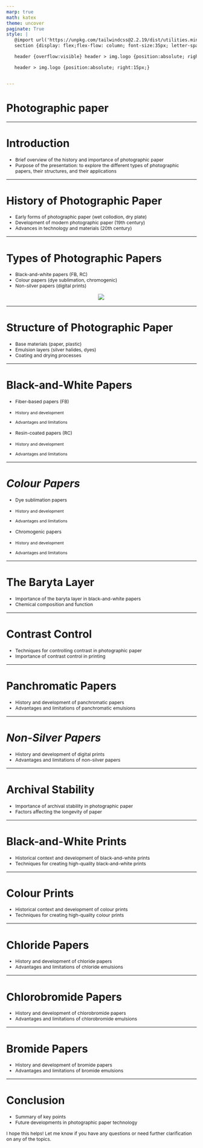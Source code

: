 ```yaml
---
marp: true
math: katex
theme: uncover
paginate: True
style: |
   @import url('https://unpkg.com/tailwindcss@2.2.19/dist/utilities.min.css');
   section {display: flex;flex-flow: column; font-size:35px; letter-spacing:1.4px;}

   header {overflow:visible} header > img.logo {position:absolute; right:15px;}

   header > img.logo {position:absolute; right:15px;}


---
```

<!-- backgroundColor: white -->
<!-- _class: lead -->

 # Photographic paper

---
<style scoped>p,li {font-size:0.92em}</style>

 # Introduction
- Brief overview of the history and importance of photographic paper
- Purpose of the presentation: to explore the different types of photographic papers, their structures, and their applications


---
<style scoped>p,li {font-size:0.88em}</style>

 # **History of Photographic Paper**
- Early forms of photographic paper (wet collodion, dry plate)
- Development of modern photographic paper (19th century)
- Advances in technology and materials (20th century)


---
<style scoped>p,li {font-size:0.84em}</style>

 # Types of Photographic Papers
- Black-and-white papers (FB, RC)
- Colour papers (dye sublimation, chromogenic)
- Non-silver papers (digital prints)
<div style="display: flex; flex: 1 1 auto; flex-flow: row; min-height: 0"><div style="display: flex; flex: 1 1 auto; justify-content: center;min-height:0;min-width:0; margin-bottom:0.1em;;margin-right:0.15em">
<img style='object-fit: contain; max-height:100%; max-width:100%; background-color: rgba(0,0,0,0);' src='https://upload.wikimedia.org/wikipedia/commons/thumb/0/06/Types_of_Photographic_Papers.png/220px-Types_of_Photographic_Papers.png'/>
</div>
</div>


---
<style scoped>p,li {font-size:0.88em}</style>

 # Structure of Photographic Paper

- Base materials (paper, plastic)
- Emulsion layers (silver halides, dyes)
- Coating and drying processes

---
<style scoped>p,li {font-size:0.76em}</style>

 # Black-and-White Papers
- Fiber-based papers (FB)

+ History and development

+ Advantages and limitations
- Resin-coated papers (RC)

+ History and development

+ Advantages and limitations


---
<style scoped>p,li {font-size:0.76em}</style>

 # _Colour Papers_
- Dye sublimation papers

+ History and development

+ Advantages and limitations
- Chromogenic papers

+ History and development

+ Advantages and limitations


---
<style scoped>p,li {font-size:0.92em}</style>

 # The Baryta Layer

- Importance of the baryta layer in black-and-white papers
- Chemical composition and function

---
<style scoped>p,li {font-size:0.92em}</style>

 # Contrast Control
- Techniques for controlling contrast in photographic paper
- Importance of contrast control in printing


---
<style scoped>p,li {font-size:0.92em}</style>

 # Panchromatic Papers

- History and development of panchromatic papers
- Advantages and limitations of panchromatic emulsions

---
<style scoped>p,li {font-size:0.92em}</style>

 # _Non-Silver Papers_

- History and development of digital prints
- Advantages and limitations of non-silver papers

---
<style scoped>p,li {font-size:0.92em}</style>

 # Archival Stability
- Importance of archival stability in photographic paper
- Factors affecting the longevity of paper


---
<style scoped>p,li {font-size:0.92em}</style>

 # Black-and-White Prints
- Historical context and development of black-and-white prints
- Techniques for creating high-quality black-and-white prints


---
<style scoped>p,li {font-size:0.92em}</style>

 # Colour Prints
- Historical context and development of colour prints
- Techniques for creating high-quality colour prints


---
<style scoped>p,li {font-size:0.92em}</style>

 # Chloride Papers
- History and development of chloride papers
- Advantages and limitations of chloride emulsions


---
<style scoped>p,li {font-size:0.92em}</style>

 # Chlorobromide Papers

- History and development of chlorobromide papers
- Advantages and limitations of chlorobromide emulsions

---
<style scoped>p,li {font-size:0.92em}</style>

 # Bromide Papers

- History and development of bromide papers
- Advantages and limitations of bromide emulsions

---
<style scoped>p,li {font-size:0.88em}</style>

 # Conclusion
- Summary of key points
- Future developments in photographic paper technology

I hope this helps! Let me know if you have any questions or need further clarification on any of the topics.
